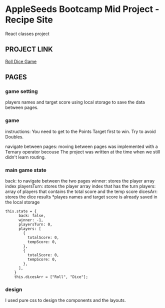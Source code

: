 #  AppleSeeds Bootcamp Mid Project - Recipe Site

React classes project

## PROJECT LINK

[Roll Dice Game](https://yarden-tamir-roll-dice-game.netlify.app)

## PAGES

### game setting

players names and target score using local storage to save the data between pages.

### game

instructions: You need to get to the Points Target first to win. Try to avoid Doubles.

navigate between pages: moving between pages was implemented with a Ternary operator becouse The project was written at the time when we still didn't learn routing.

### main game state

back: to navigate between the two pages
winner: stores the player array index
playersTurn: stores the player array index that has the turn
players: array of players that contains the total score and the temp score
dicesArr: stores the dice results
*playes names and target score is already saved in the local storage

```
this.state = {
      back: false,
      winner: -1,
      playersTurn: 0,
      players: [
        {
          totalScore: 0,
          tempScore: 0,
        },
        {
          totalScore: 0,
          tempScore: 0,
        },
      ],
    }
    this.dicesArr = ["Roll", "Dice"];
  ```
### design
I used pure css to design the components and the layouts.
